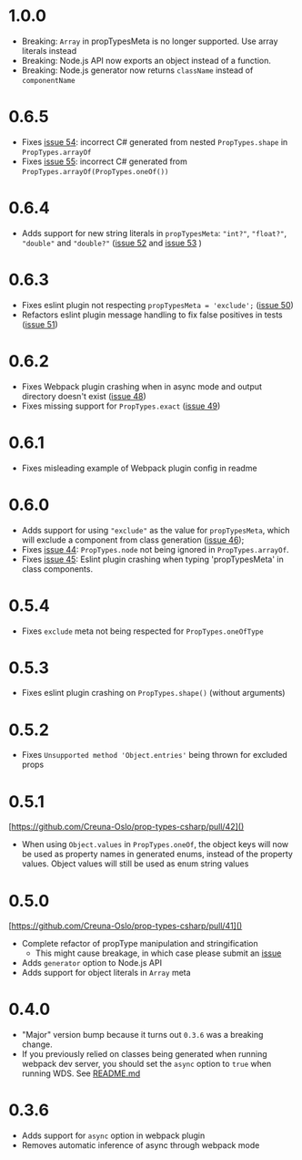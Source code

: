 # 1.0.0

- Breaking: `Array` in propTypesMeta is no longer supported. Use array literals instead
- Breaking: Node.js API now exports an object instead of a function.
- Breaking: Node.js generator now returns `className` instead of `componentName`

# 0.6.5

- Fixes [issue 54](https://github.com/Creuna-Oslo/prop-types-csharp/issues/54): incorrect C# generated from nested `PropTypes.shape` in `PropTypes.arrayOf`
- Fixes [issue 55](https://github.com/Creuna-Oslo/prop-types-csharp/issues/55): incorrect C# generated from `PropTypes.arrayOf(PropTypes.oneOf())`

# 0.6.4

- Adds support for new string literals in `propTypesMeta`: `"int?"`, `"float?"`, `"double"` and `"double?"` ([issue 52](https://github.com/Creuna-Oslo/prop-types-csharp/issues/52) and [issue 53](https://github.com/Creuna-Oslo/prop-types-csharp/issues/53) )

# 0.6.3

- Fixes eslint plugin not respecting `propTypesMeta = 'exclude';` ([issue 50](https://github.com/Creuna-Oslo/prop-types-csharp/issues/50))
- Refactors eslint plugin message handling to fix false positives in tests ([issue 51](https://github.com/Creuna-Oslo/prop-types-csharp/issues/51))

# 0.6.2

- Fixes Webpack plugin crashing when in async mode and output directory doesn't exist ([issue 48](https://github.com/Creuna-Oslo/prop-types-csharp/issues/48))
- Fixes missing support for `PropTypes.exact` ([issue 49](https://github.com/Creuna-Oslo/prop-types-csharp/issues/49))

# 0.6.1

- Fixes misleading example of Webpack plugin config in readme

# 0.6.0

- Adds support for using `"exclude"` as the value for `propTypesMeta`, which will exclude a component from class generation ([issue 46](https://github.com/Creuna-Oslo/prop-types-csharp/issues/46));
- Fixes [issue 44](https://github.com/Creuna-Oslo/prop-types-csharp/issues/44): `PropTypes.node` not being ignored in `PropTypes.arrayOf`.
- Fixes [issue 45](https://github.com/Creuna-Oslo/prop-types-csharp/issues/45): Eslint plugin crashing when typing 'propTypesMeta' in class components.

# 0.5.4

- Fixes `exclude` meta not being respected for `PropTypes.oneOfType`

# 0.5.3

- Fixes eslint plugin crashing on `PropTypes.shape()` (without arguments)

# 0.5.2

- Fixes `Unsupported method 'Object.entries'` being thrown for excluded props

# 0.5.1

[https://github.com/Creuna-Oslo/prop-types-csharp/pull/42]()

- When using `Object.values` in `PropTypes.oneOf`, the object keys will now be used as property names in generated enums, instead of the property values. Object values will still be used as enum string values

# 0.5.0

[https://github.com/Creuna-Oslo/prop-types-csharp/pull/41]()

- Complete refactor of propType manipulation and stringification
  - This might cause breakage, in which case please submit an [issue](https://github.com/Creuna-Oslo/prop-types-csharp/issues)
- Adds `generator` option to Node.js API
- Adds support for object literals in `Array` meta

# 0.4.0

- "Major" version bump because it turns out `0.3.6` was a breaking change.
- If you previously relied on classes being generated when running webpack dev server, you should set the `async` option to `true` when running WDS. See [README.md](README.md#webpack)

# 0.3.6

- Adds support for `async` option in webpack plugin
- Removes automatic inference of async through webpack mode
